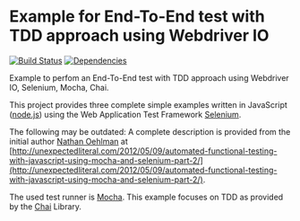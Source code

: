 # Example for End-To-End test with TDD approach using Webdriver IO

[![Build Status](https://travis-ci.org/leutloff/e2e-webdriverio-mocha-tdd-example.png?branch=master)](https://travis-ci.org/leutloff/e2e-webdriverio-mocha-tdd-example)
[![Dependencies](https://gemnasium.com/leutloff/e2e-webdriverio-mocha-tdd-example.png)](https://gemnasium.com/leutloff/e2e-webdriverio-mocha-tdd-example)

Example to perfom an End-To-End test with TDD approach using Webdriver IO, Selenium, Mocha, Chai.

This project provides three complete simple examples written in JavaScript ([node.js](http://nodejs.org/)) 
using the Web Application Test Framework [Selenium](http://docs.seleniumhq.org/projects/webdriver/). 

The following may be outdated:
A complete description is provided from the initial author [Nathan Oehlman](https://github.com/nathanoehlman) at 
[http://unexpectedliteral.com/2012/05/09/automated-functional-testing-with-javascript-using-mocha-and-selenium-part-2/](http://unexpectedliteral.com/2012/05/09/automated-functional-testing-with-javascript-using-mocha-and-selenium-part-2/).

The used test runner is [Mocha](http://mochajs.org/). 
This example focuses on TDD as provided by the [Chai](http://chaijs.com/) Library.



